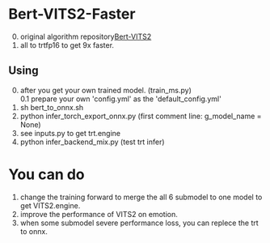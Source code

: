 # Bert-VITS2-Faster
0. original algorithm repository[Bert-VITS2](https://github.com/fishaudio/Bert-VITS2)  
1. all to trtfp16 to get 9x faster.  
## Using
0. after you get your own trained model.  (train_ms.py)  
  0.1 prepare your own 'config.yml' as the 'default_config.yml'  
1. sh bert_to_onnx.sh  
2. python infer_torch_export_onnx.py (first comment line: g_model_name = None)  
3. see inputs.py to get trt.engine  
4. python infer_backend_mix.py (test trt infer)  

# You can do
1. change the training forward to merge the all 6 submodel to one model to get VITS2.engine. 
2. improve the performance of VITS2 on emotion.  
3. when some submodel severe performance loss, you can replece the trt to onnx. 